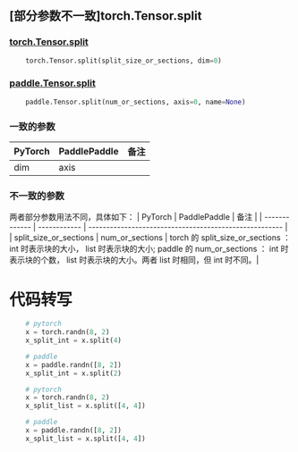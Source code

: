 ## [部分参数不一致]torch.Tensor.split

### [torch.Tensor.split](https://pytorch.org/docs/1.13/generated/torch.Tensor.split.html)

```python
    torch.Tensor.split(split_size_or_sections, dim=0)
```

### [paddle.Tensor.split](https://www.paddlepaddle.org.cn/documentation/docs/zh/api/paddle/Tensor_cn.html#split-num-or-sections-axis-0-name-none)

```python
    paddle.Tensor.split(num_or_sections, axis=0, name=None)
```

### 一致的参数
| PyTorch       | PaddlePaddle | 备注                                                   |
| ------------- | ------------ | ------------------------------------------------------ |
| dim | axis |  |

### 不一致的参数
两者部分参数用法不同，具体如下：
| PyTorch       | PaddlePaddle | 备注                                                   |
| ------------- | ------------ | ------------------------------------------------------ |
| split_size_or_sections | num_or_sections | torch 的 split_size_or_sections ：int 时表示块的大小， list 时表示块的大小; paddle 的 num_or_sections ： int 时表示块的个数， list 时表示块的大小。两者 list 时相同，但 int 时不同。|

# 代码转写
```python
    # pytorch
    x = torch.randn(8, 2)
    x_split_int = x.split(4)

    # paddle
    x = paddle.randn([8, 2])
    x_split_int = x.split(2)
```

```python
    # pytorch
    x = torch.randn(8, 2)
    x_split_list = x.split([4, 4])

    # paddle
    x = paddle.randn([8, 2])
    x_split_list = x.split([4, 4])
```
